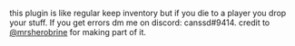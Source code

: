 this plugin is like regular keep inventory but if you die to a player you drop your stuff. If you get errors dm me on discord: canssd#9414. credit to [@mrsherobrine](https://github.com/mrsherobrine) for making part of it.
